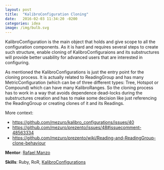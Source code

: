 ```yaml
---
layout: post
title:  "KalibroConfiguration Cloning"
date:   2016-02-03 11:34:20 -0200
categories: idea
image: /img/bulb.svg
---
```

KalibroConfiguration is the main object that holds and give scope to all the configuration components. As it is hard and requires several steps to create such structure, enable cloning of KalibroConfiguraions and its substructures will provide better usability for advanced users that are interested in configuring.

As mentioned the KalibroConfigurations is just the entry point for the cloning process. It is actually related to ReadingGroup and has many MetricConfiguration (which can be of three different types: Tree, Hotspot or Compound) which can have many KalibroRanges. So the cloning process has to work in a way that avoids dependence dead-locks during the substructures creation and has to make some decision like just referencing the ReadingGroup or creating clones of it and its Readings.

More context:

* <https://github.com/mezuro/kalibro_configurations/issues/40>
* <https://github.com/mezuro/prezento/issues/48#issuecomment-48563334>
* <https://github.com/mezuro/prezento/wiki/Reading-and-ReadingGroup-clone-behaviour>

**Mentor**: [Rafael Manzo](https://github.com/rafamanzo/)

**Skills**: Ruby, RoR, [KalibroConfigurations](https://github.com/mezuro/kalibro_configurations)
